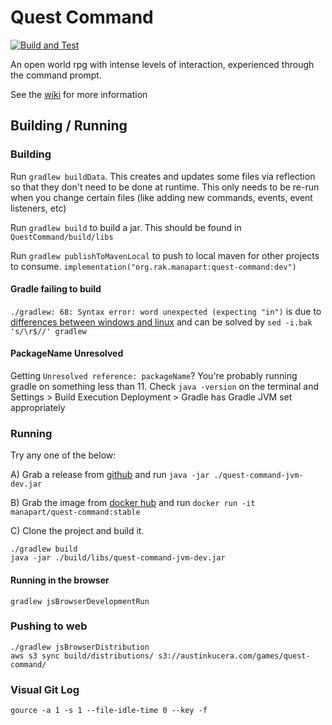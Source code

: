 # Quest Command

[![Build and Test](https://github.com/ManApart/QuestCommand/actions/workflows/runTests.yml/badge.svg)](https://github.com/ManApart/QuestCommand/actions/workflows/runTests.yml)

An open world rpg with intense levels of interaction, experienced through the command prompt.

See the [wiki](https://github.com/ManApart/QuestCommand/wiki) for more information

## Building / Running

### Building

Run `gradlew buildData`. This creates and updates some files via reflection so that they don't need to be done at runtime. This only needs to be re-run when you change certain files (like adding new commands, events, event listeners, etc)

Run `gradlew build` to build a jar. This should be found in `QuestCommand/build/libs`

Run `gradlew publishToMavenLocal` to push to local maven for other projects to consume. `implementation("org.rak.manapart:quest-command:dev")`

#### Gradle failing to build
`./gradlew: 68: Syntax error: word unexpected (expecting "in")` is due to [differences between windows and linux](https://stackoverflow.com/questions/55342922/gradle-gradlew-expecting-in) and can be solved by `sed -i.bak 's/\r$//' gradlew`

#### PackageName Unresolved
Getting `Unresolved reference: packageName`? You're probably running gradle on something less than 11. Check `java -version` on the terminal and Settings > Build Execution Deployment > Gradle has Gradle JVM set appropriately

### Running
Try any one of the below: 

A) Grab a release from [github](https://github.com/ManApart/QuestCommand/releases) and run `java -jar ./quest-command-jvm-dev.jar`

B) Grab the image from [docker hub](https://hub.docker.com/repository/docker/manapart/quest-command) and run `docker run -it manapart/quest-command:stable`

C) Clone the project and build it.
```
./gradlew build
java -jar ./build/libs/quest-command-jvm-dev.jar
```

#### Running in the browser

`gradlew jsBrowserDevelopmentRun`


### Pushing to web

```
./gradlew jsBrowserDistribution 
aws s3 sync build/distributions/ s3://austinkucera.com/games/quest-command/
```

### Visual Git Log

`gource -a 1 -s 1 --file-idle-time 0 --key -f`
